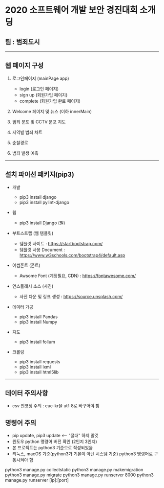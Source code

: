 # 2020 소프트웨어 개발 보안 경진대회 소개딩
## 팀 : 범죄도시
---

## 웹 페이지 구성

1. 로그인페이지 (mainPage app)
   - login (로그인 페이지)
   - sign up (회원가입 페이지)
   - complete (회원가입 완료 페이지)

2. Welcome 페이지 및 뉴스 (이하 innerMain)
  
3. 범죄 분포 및 CCTV 분포 지도

4. 지역별 범죄 차트

5. 순찰경로

6. 범죄 발생 예측

---

## 설치 파이선 패키지(pip3)

- 개발
  - pip3 install django
  - pip3 install pylint-django

- 웹

  - pip3 install Django (필)
<!-- pip3 install django-bootstrap4 -->

- 부트스트랩 (웹 템플릿)
  - 템플릿 사이트 : <a>https://startbootstrap.com/</a>
  - 템플릿 사용 Document : <a>https://www.w3schools.com/bootstrap4/default.asp</a>

- 어썸폰트 (폰트)
  - Awsome Font (계정필요, CDN) : <a>https://fontawesome.com/</a>

- 언스플래시 소스 (사진)
  - 사진 다운 및 링크 생성 : <a>https://source.unsplash.com/</a>
  
- 데이터 가공

  - pip3 install Pandas
  - pip3 install Numpy

- 지도

  - pip3 install folium

- 크롤링
  
  - pip3 install requests
  - pip3 install lxml
  - pip3 install html5lib
---

## 데이터 주의사항

- csv 인코딩 주의 :  euc-kr을 utf-8로 바꾸어야 함

## 명령어 주의

- pip update, pip3 update <-- "절대" 하지 말것
- 윈도우 python 명령어 버전 확인 (2인지 3인지)
- 본 프로젝트는 python3 기준으로 작성되었음
- 리눅스, macOS 기준(python3가 기본이 아닌 시스템 기준) python3 명령어로 구동시켜아 함

python3 manage.py collectstatic
python3 manage.py makemigration
python3 manage.py migrate
python3 manage.py runserver 8000
python3 manage.py runserver [ip]:[port]